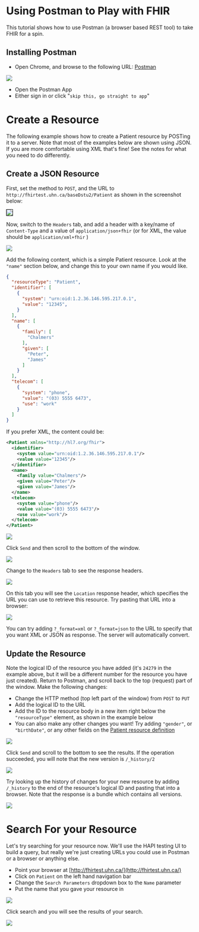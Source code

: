 # Using Postman to Play with FHIR

This tutorial shows how to use Postman (a browser based REST tool) to take FHIR for a spin.

## Installing Postman

* Open Chrome, and browse to the following URL: [Postman](https://chrome.google.com/webstore/detail/postman/fhbjgbiflinjbdggehcddcbncdddomop?hl=en) 

<img src="./images/install_postman.png"/>

* Open the Postman App
* Either sign in or click "`skip this, go straight to app`"

# Create a Resource

The following example shows how to create a Patient resource by POSTing it to a server. Note that most of the examples below are shown using JSON. If you are more comfortable using XML that's fine! See the notes for what you need to do differently.

## Create a JSON Resource

First, set the method to `POST`, and the URL to `http://fhirtest.uhn.ca/baseDstu2/Patient` as shown in the screenshot below:

<img src="./images/postman_url.png" style="border: 1px solid black;"/>

Now, switch to the `Headers` tab, and add a header with a key/name of `Content-Type` and a value of `application/json+fhir` (or for XML, the value should be `application/xml+fhir` )

<img src="./images/header_json.png"/>

Add the following content, which is a simple Patient resource. Look at the `"name"` section below, and change this to your own name if you would like.

```json
{
  "resourceType": "Patient",
  "identifier": [
    {
      "system": "urn:oid:1.2.36.146.595.217.0.1",
      "value": "12345",
    }
  ],
  "name": [
    {
      "family": [
        "Chalmers"
      ],
      "given": [
        "Peter",
        "James"
      ]
    }
  ],
  "telecom": [
    {
      "system": "phone",
      "value": "(03) 5555 6473",
      "use": "work"
    }
  ]
}
```

If you prefer XML, the content could be:

```xml
<Patient xmlns="http://hl7.org/fhir">
  <identifier>
    <system value="urn:oid:1.2.36.146.595.217.0.1"/>
    <value value="12345"/>
  </identifier>
  <name>
    <family value="Chalmers"/>
    <given value="Peter"/>
    <given value="James"/>
  </name>
  <telecom>
    <system value="phone"/>
    <value value="(03) 5555 6473"/>
    <use value="work"/>
  </telecom>
</Patient>
```

<img src="./images/patient_json.png"/>

Click `Send` and then scroll to the bottom of the window.

<img src="./images/create_response_json.json"/>

Change to the `Headers` tab to see the response headers.

<img src="./images/header_resp_json.png"/>

On this tab you will see the `Location` response header, which specifies the URL you can use to retrieve this resource. Try pasting that URL into a browser:

<img src="./images/read_json.png"/>

You can try adding `?_format=xml` or `?_format=json` to the URL to specify that you want XML or JSON as response. The server will automatically convert.

## Update the Resource

Note the logical ID of the resource you have added (it's `24279` in the example above, but it will be a different number for the resource you have just created). Return to Postman, and scroll back to the top (request) part of the window. Make the following changes:

* Change the HTTP method (top left part of the window) from `POST` to `PUT`
* Add the logical ID to the URL
* Add the ID to the resource body in a new item right below the `"resourceType"` element, as shown in the example below
* You can also make any other changes you want! Try adding `"gender"`, or `"birthDate"`, or any other fields on the [Patient resource definition](http://hl7.org/fhir/patient.html)

<img src="./images/update_json.png"/>

Click `Send` and scroll to the bottom to see the results. If the operation succeeded, you will note that the new version is `/_history/2`

<img src="./images/update_resp_json.png"/>

Try looking up the history of changes for your new resource by adding `/_history` to the end of the resource's logical ID and pasting that into a browser. Note that the response is a bundle which contains all versions.

<img src="./images/history_json.png"/>

# Search For your Resource

Let's try searching for your resource now. We'll use the HAPI testing UI to build a query, but really we're just creating URLs you could use in Postman or a browser or anything else.

* Point your browser at [http://fhirtest.uhn.ca/](http://fhirtest.uhn.ca/)
* Click on `Patient` on the left hand navigation bar
* Change the `Search Parameters` dropdown box to the `Name` parameter
* Put the name that you gave your resource in

<img src="./images/search_name.png"/>

Click search and you will see the results of your search.

<img src="./images/search_name_res.png"/>
